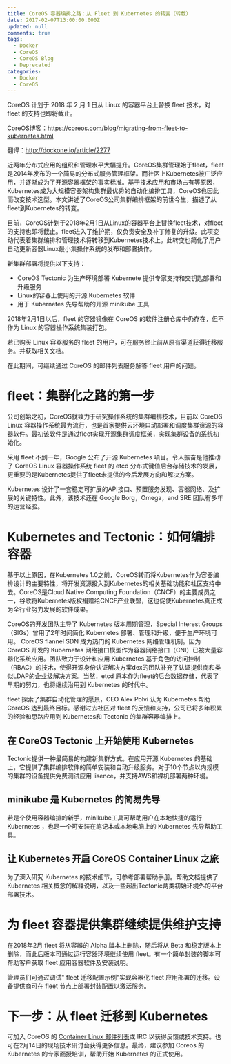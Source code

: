 ```yaml
---
title: CoreOS 容器编排之路：从 Fleet 到 Kubernetes 的转变（转载）
date: 2017-02-07T13:00:00.000Z
updated: null
comments: true
tags:
  - Docker
  - CoreOS
  - CoreOS Blog
  - Deprecated
categories:
  - Docker
  - CoreOS
---
```


CoreOS 计划于 2018 年 2 月 1 日从 Linux 的容器平台上替换 fleet 技术，对 fleet 的支持也即将截止。

<!-- more -->

CoreOS博客：https://coreos.com/blog/migrating-from-fleet-to-kubernetes.html

翻译：http://dockone.io/article/2277

近两年分布式应用的组织和管理水平大幅提升。CoreOS集群管理始于fleet，fleet是2014年发布的一个简易的分布式服务管理框架。而社区上Kubernetes被广泛应用，并逐渐成为了开源容器框架的事实标准。基于技术应用和市场占有等原因，Kubernetes成为大规模容器架构集群最优秀的自动化编排工具，CoreOS也因此而改变技术选型。本文讲述了CoreOS公司集群编排框架的前世今生，描述了从fleet到Kubernetes的转变。

目前，CoreOS计划于2018年2月1日从Linux的容器平台上替换fleet技术，对fleet的支持也即将截止。fleet进入了维护期，仅负责安全及补丁修复的升级。此项变动代表着集群编排和管理技术将转移到Kubernetes技术上。此转变也简化了用户自动更新容器Linux最小集操作系统的发布和部署操作。

新集群部署将提供以下支持：

- CoreOS Tectonic 为生产环境部署 Kubernete 提供专家支持和交钥匙部署和升级服务
- Linux的容器上使用的开源 Kubernetes 软件
- 用于 Kubernetes 先导帮助的开源 minikube 工具

2018年2月1日以后，fleet 的容器镜像在 CoreOS 的软件注册仓库中仍存在，但不作为 Linux 的容器操作系统集装打包。

若已购买 Linux 容器服务的 fleet 的用户，可在服务终止前从原有渠道获得迁移服务。并获取相关文档。

在此期间，可继续通过 CoreOS 的邮件列表服务解答 fleet 用户的问题。

# fleet：集群化之路的第一步

公司创始之初，CoreOS就致力于研究操作系统的集群编排技术，目前以 CoreOS Linux 容器操作系统最为流行，也是首家提供云环境自动部署和调度集群资源的容器软件。最初该软件是通过fleet实现开源集群调度框架，实现集群设备的系统初始化。

采用 fleet 不到一年，Google 公布了开源 Kubernetes 项目。令人振奋是他推动了 CoreOS Linux 容器操作系统 fleet 的 etcd 分布式键值后台存储技术的发展，更重要的是Kubernetes提供了fleet未提供的今后发展方向和解决方案。

Kubernetes 设计了一套稳定可扩展的API接口、预置服务发现、容器网络、及扩展的关键特性。此外，该技术还在 Google Borg，Omega，and SRE 团队有多年的运营经验。

# Kubernetes and Tectonic：如何编排容器

基于以上原因，在Kubernetes 1.0之前，CoreOS转而将Kubernetes作为容器编排设计的主要特性，将开发资源投入到Kubernetes的相关基础功能和社区支持中去。CoreOS是Cloud Native Computing Foundation（CNCF）的主要成员之一，谷歌将Kubernetes版权捐赠给CNCF产业联盟，这也促使Kubernetes真正成为全行业努力发展的软件成果。

CoreOS的开发团队主导了 Kubernetes 版本周期管理，Special Interest Groups（SIGs）曾用了2年时间简化 Kubernetes 部署、管理和升级，便于生产环境可用。 CoreOS flannel SDN 成为热门的 Kubernetes 网络管理机制。因为 CoreOS 开发的 Kubernetes 网络接口模型作为容器网络接口（CNI）已被大量容器化系统应用。团队致力于设计和应用 Kubernetes 基于角色的访问控制（RBAC）的技术，使得开源身份认证解决方案dex的团队补充了认证提供商和类似LDAP的企业级解决方案。当然，etcd 原本作为fleet的后台数据存储，代表了早期的努力，也将继续沿用到 Kubernetes 的时代中。

fleet 探索了集群自动化管理的愿景，CEO Alex Polvi 认为 Kubernetes 帮助 CoreOS 达到最终目标。感谢过去社区对 fleet 的反馈和支持，公司已将多年积累的经验和思路应用到 Kubernetes和 Tectonic 的集群容器编排上。

## 在 CoreOS Tectonic 上开始使用 Kubernetes

Tectonic提供一种最简易的构建新集群方式。在应用开源 Kubernetes 的基础上，它提供了集群编排软件的简单安装和自动升级服务。对于10个节点以内规模的集群的设备提供免费测试应用 lisence，并支持AWS和裸机部署两种环境。

## minikube 是 Kubernetes 的简易先导

若是个使用容器编排的新手，minikube工具可帮助用户在本地快捷的运行 Kubernetes ，也是一个可安装在笔记本或本地电脑上的 Kubernetes 先导帮助工具。

## 让 Kubernetes 开启 CoreOS Container Linux 之旅

为了深入研究 Kubernetes 的技术细节，可参考部署帮助手册。帮助文档提供了 Kubernetes 相关概念的解释说明，以及一些超出Tectonic两类初始环境外的平台部署技术。

# 为 fleet 容器提供集群继续提供维护支持

在2018年2月 fleet 将从容器的 Alpha 版本上删除，随后将从 Beta 和稳定版本上删除，而此后版本可通过运行容器环境继续使用 fleet。有一个简单封装的脚本可帮助客户获取 fleet 应用容器软件及安装说明。

管理员们可通过调试" fleet 迁移配置示例"实现容器化 fleet 应用部署的迁移。设备提供商可在 fleet 节点上部署封装配置以激活服务。

# 下一步：从 fleet 迁移到 Kubernetes

可加入 CoreOS 的 [Container Linux 邮件列表](https://groups.google.com/forum/#!forum/coreos-user)或 IRC 以获得反馈或技术支持。也可在2月14日的现场技术研讨会获得更多信息。最终，建议参加 Coreos 的 Kubernetes 的专家面授培训，帮助开始 Kubernetes 的正式使用。
